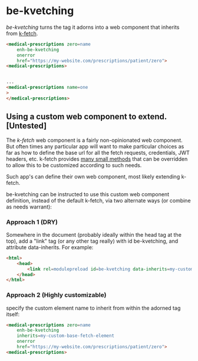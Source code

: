 # be-kvetching

*be-kvetching* turns the tag it adorns into a web component that inherits from [k-fetch](https://github.com/bahrus/k-fetch).

```html
<medical-prescriptions zero=name
    enh-be-kvetching 
    onerror
    href="https://my-website.com/prescriptions/patient/zero">
<medical-prescriptions>


...
<medical-prescriptions name=one
>
</medical-prescriptions>
```

## Using a custom web component to extend. [Untested]

The *k-fetch* web component is a fairly non-opinionated web component.  But often times any particular app will want to make particular choices as far as how to define the base url for all the fetch requests, credentials, JWT headers, etc.  k-fetch provides [many small methods](https://github.com/bahrus/k-fetch/blob/baseline/k-fetch.ts) that can be overridden to allow this to be customized according to such needs.

Such app's can define their own web component, most likely extending k-fetch.

be-kvetching can be instructed to use this custom web component definition, instead of the default k-fetch, via two alternate ways (or combine as needs warrant):

### Approach 1 (DRY)

Somewhere in the document (probably ideally within the head tag at the top), add a "link" tag (or any other tag really) with id be-kvetching, and attribute data-inherits.  For example:

```html
<html>
    <head>
        <link rel=modulepreload id=be-kvetching data-inherits=my-custom-base-fetch-element href=https://myapp.com/resources/be-kvetching.js >
    </head>
</html>
```

### Approach 2 (Highly customizable)

specify the custom element name to inherit from within the adorned tag itself:


```html
<medical-prescriptions zero=name
    enh-be-kvetching 
    inherits=my-custom-base-fetch-element
    onerror
    href="https://my-website.com/prescriptions/patient/zero">
<medical-prescriptions>
